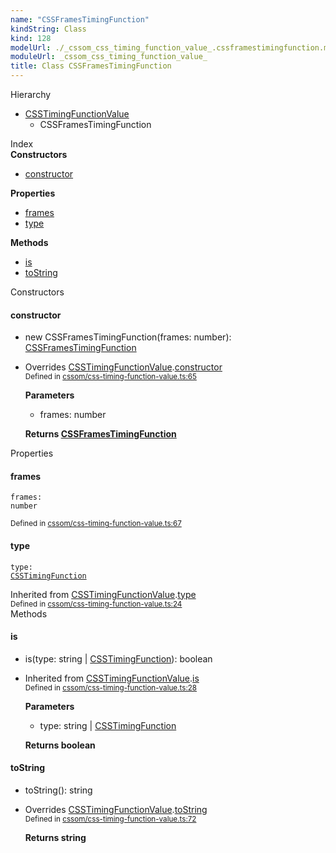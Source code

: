 ```yaml
---
name: "CSSFramesTimingFunction"
kindString: Class
kind: 128
modelUrl: ./_cssom_css_timing_function_value_.cssframestimingfunction.md
moduleUrl: _cssom_css_timing_function_value_
title: Class CSSFramesTimingFunction
---
```



<section class="pt-2 tsd-panel tsd-hierarchy">
<div class="lead">Hierarchy</div>
<ul class="pl-3 tsd-hierarchy list-style-initial">
<li>
<a href="../_cssom_css_timing_function_value_.csstimingfunctionvalue/" class="tsd-signature-type">CSSTimingFunctionValue</a>
<ul class="pl-3 tsd-hierarchy list-style-initial">
<li>
<span class="target">CSSFramesTimingFunction</span>

</li>
</ul>
</li>
</ul>

</section>





<section >
<div class="lead pb-2">Index</div>
<section class="tsd-panel tsd-index-panel">
<div class="tsd-index-content">
<section class="tsd-index-section ">
<strong>Constructors</strong>
<ul>
<li class="tsd-kind-constructor tsd-parent-kind-class tsd-is-overwrite"><a href="../_cssom_css_timing_function_value_.cssframestimingfunction/#constructor" class="tsd-kind-icon">constructor</a></li>
</ul>
</section>
<section class="tsd-index-section ">
<strong>Properties</strong>
<ul>
<li class="tsd-kind-property tsd-parent-kind-class"><a href="../_cssom_css_timing_function_value_.cssframestimingfunction/#frames" class="tsd-kind-icon">frames</a></li>
<li class="tsd-kind-property tsd-parent-kind-class tsd-is-inherited"><a href="../_cssom_css_timing_function_value_.cssframestimingfunction/#type" class="tsd-kind-icon">type</a></li>
</ul>
</section>
<section class="tsd-index-section ">
<strong>Methods</strong>
<ul>
<li class="tsd-kind-method tsd-parent-kind-class tsd-is-inherited"><a href="../_cssom_css_timing_function_value_.cssframestimingfunction/#is" class="tsd-kind-icon">is</a></li>
<li class="tsd-kind-method tsd-parent-kind-class tsd-is-overwrite"><a href="../_cssom_css_timing_function_value_.cssframestimingfunction/#tostring" class="tsd-kind-icon">to<wbr>String</a></li>
</ul>
</section>
</div>
</section>
</section>
<section>
<div class="lead">Constructors</div>
<section class="pb-4 pt-2 tsd-kind-constructor tsd-parent-kind-class tsd-is-overwrite">
<div class="d-flex flex-row">

<h4 id="constructor">constructor</h4>
</div>

<ul class="tsd-signatures tsd-kind-constructor tsd-parent-kind-class tsd-is-overwrite">
<li class="tsd-signature tsd-kind-icon">new CSSFrames<wbr>Timing<wbr>Function<span class="tsd-signature-symbol">(</span>frames<span class="tsd-signature-symbol">: </span><span class="tsd-signature-type">number</span><span class="tsd-signature-symbol">)</span><span class="tsd-signature-symbol">: </span><a href="../_cssom_css_timing_function_value_.cssframestimingfunction/" class="tsd-signature-type">CSSFramesTimingFunction</a></li>
</ul>

<ul class="tsd-descriptions">
<li class="tsd-description">
<aside class="tsd-sources pb-2">
<div>Overrides <a href="../_cssom_css_timing_function_value_.csstimingfunctionvalue/">CSSTimingFunctionValue</a>.<a href="../_cssom_css_timing_function_value_.csstimingfunctionvalue/#constructor">constructor</a></div>
<div class="d-flex flex-column">
<small class="text-muted">Defined in <a href="https://github.com/umbopepato/visua/blob/dbefde1/src/cssom/css-timing-function-value.ts#L65">cssom/css-timing-function-value.ts:65</a></small>
</div>
</aside>


<strong>Parameters</strong>
<ul class="pl-3 pb-2 list-style-initial">
<li>
<div class="h6 mb-0">frames: <span class="tsd-signature-type">number</span></div>


</li>
</ul>

<strong>Returns <a href="../_cssom_css_timing_function_value_.cssframestimingfunction/" class="tsd-signature-type">CSSFramesTimingFunction</a></strong>


</li>
</ul>

</section>
</section>
<section>
<div class="lead">Properties</div>
<section class="pb-4 pt-2 tsd-kind-property tsd-parent-kind-class">
<div class="d-flex flex-row">

<h4 id="frames">frames</h4>
</div>

<code class="tsd-signature tsd-kind-icon">frames<span class="tsd-signature-symbol">:</span> <span class="tsd-signature-type">number</span></code>

<aside class="tsd-sources pb-2">
<div class="d-flex flex-column">
<small class="text-muted">Defined in <a href="https://github.com/umbopepato/visua/blob/dbefde1/src/cssom/css-timing-function-value.ts#L67">cssom/css-timing-function-value.ts:67</a></small>
</div>
</aside>




</section>
<section class="pb-4 pt-2 tsd-kind-property tsd-parent-kind-class tsd-is-inherited">
<div class="d-flex flex-row">

<h4 id="type">type</h4>
</div>

<code class="tsd-signature tsd-kind-icon">type<span class="tsd-signature-symbol">:</span> <a href="../_cssom_css_timing_function_value_.csstimingfunction/" class="tsd-signature-type">CSSTimingFunction</a></code>

<aside class="tsd-sources pb-2">
<div>Inherited from <a href="../_cssom_css_timing_function_value_.csstimingfunctionvalue/">CSSTimingFunctionValue</a>.<a href="../_cssom_css_timing_function_value_.csstimingfunctionvalue/#type">type</a></div>
<div class="d-flex flex-column">
<small class="text-muted">Defined in <a href="https://github.com/umbopepato/visua/blob/dbefde1/src/cssom/css-timing-function-value.ts#L24">cssom/css-timing-function-value.ts:24</a></small>
</div>
</aside>




</section>
</section>
<section>
<div class="lead">Methods</div>
<section class="pb-4 pt-2 tsd-kind-method tsd-parent-kind-class tsd-is-inherited">
<div class="d-flex flex-row">

<h4 id="is">is</h4>
</div>

<ul class="tsd-signatures tsd-kind-method tsd-parent-kind-class tsd-is-inherited">
<li class="tsd-signature tsd-kind-icon">is<span class="tsd-signature-symbol">(</span>type<span class="tsd-signature-symbol">: </span><span class="tsd-signature-type">string</span><span class="tsd-signature-symbol"> | </span><a href="../_cssom_css_timing_function_value_.csstimingfunction/" class="tsd-signature-type">CSSTimingFunction</a><span class="tsd-signature-symbol">)</span><span class="tsd-signature-symbol">: </span><span class="tsd-signature-type">boolean</span></li>
</ul>

<ul class="tsd-descriptions">
<li class="tsd-description">
<aside class="tsd-sources pb-2">
<div>Inherited from <a href="../_cssom_css_timing_function_value_.csstimingfunctionvalue/">CSSTimingFunctionValue</a>.<a href="../_cssom_css_timing_function_value_.csstimingfunctionvalue/#is">is</a></div>
<div class="d-flex flex-column">
<small class="text-muted">Defined in <a href="https://github.com/umbopepato/visua/blob/dbefde1/src/cssom/css-timing-function-value.ts#L28">cssom/css-timing-function-value.ts:28</a></small>
</div>
</aside>


<strong>Parameters</strong>
<ul class="pl-3 pb-2 list-style-initial">
<li>
<div class="h6 mb-0">type: <span class="tsd-signature-type">string</span><span class="tsd-signature-symbol"> | </span><a href="../_cssom_css_timing_function_value_.csstimingfunction/" class="tsd-signature-type">CSSTimingFunction</a></div>


</li>
</ul>

<strong>Returns <span class="tsd-signature-type">boolean</span></strong>


</li>
</ul>

</section>
<section class="pb-4 pt-2 tsd-kind-method tsd-parent-kind-class tsd-is-overwrite">
<div class="d-flex flex-row">

<h4 id="tostring">to<wbr>String</h4>
</div>

<ul class="tsd-signatures tsd-kind-method tsd-parent-kind-class tsd-is-overwrite">
<li class="tsd-signature tsd-kind-icon">to<wbr>String<span class="tsd-signature-symbol">(</span><span class="tsd-signature-symbol">)</span><span class="tsd-signature-symbol">: </span><span class="tsd-signature-type">string</span></li>
</ul>

<ul class="tsd-descriptions">
<li class="tsd-description">
<aside class="tsd-sources pb-2">
<div>Overrides <a href="../_cssom_css_timing_function_value_.csstimingfunctionvalue/">CSSTimingFunctionValue</a>.<a href="../_cssom_css_timing_function_value_.csstimingfunctionvalue/#tostring">toString</a></div>
<div class="d-flex flex-column">
<small class="text-muted">Defined in <a href="https://github.com/umbopepato/visua/blob/dbefde1/src/cssom/css-timing-function-value.ts#L72">cssom/css-timing-function-value.ts:72</a></small>
</div>
</aside>



<strong>Returns <span class="tsd-signature-type">string</span></strong>


</li>
</ul>

</section>
</section>
